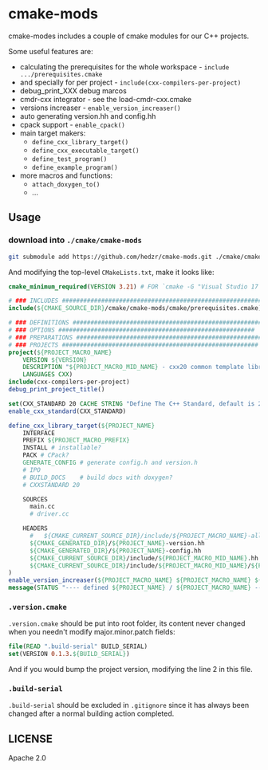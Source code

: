 # cmake-mods

cmake-modes includes a couple of cmake modules for our C++ projects.

Some useful features are:

- calculating the prerequisites for the whole workspace - `include .../prerequisites.cmake`
- and specially for per project - `include(cxx-compilers-per-project)`
- debug_print_XXX debug marcos
- cmdr-cxx integrator - see the load-cmdr-cxx.cmake
- versions increaser - `enable_version_increaser()`
- auto generating version.hh and config.hh
- cpack support - `enable_cpack()`
- main target makers:
  - `define_cxx_library_target()`
  - `define_cxx_executable_target()`
  - `define_test_program()`
  - `define_example_program()`
- more macros and functions:
  - `attach_doxygen_to()`
  - ...

## Usage

### download into `./cmake/cmake-mods`

```bash
git submodule add https://github.com/hedzr/cmake-mods.git ./cmake/cmake-mods
```

And modifying the top-level `CMakeLists.txt`, make it looks like:

```cmake title="CMakeLists.txt"
cmake_minimum_required(VERSION 3.21) # FOR `cmake -G "Visual Studio 17 2022" -A ARM64`

# ### INCLUDES ##########################################################
include(${CMAKE_SOURCE_DIR}/cmake/cmake-mods/cmake/prerequisites.cmake)

# ### DEFINITIONS #######################################################
# ### OPTIONS #######################################################
# ### PREPARATIONS #######################################################
# ### PROJECTS #######################################################
project(${PROJECT_MACRO_NAME}
    VERSION ${VERSION}
    DESCRIPTION "${PROJECT_MACRO_MID_NAME} - cxx20 common template library."
    LANGUAGES CXX)
include(cxx-compilers-per-project)
debug_print_project_title()

set(CXX_STANDARD 20 CACHE STRING "Define The C++ Standard, default is 20")
enable_cxx_standard(CXX_STANDARD)

define_cxx_library_target(${PROJECT_NAME}
    INTERFACE
    PREFIX ${PROJECT_MACRO_PREFIX}
    INSTALL # installable?
    PACK # CPack?
    GENERATE_CONFIG # generate config.h and version.h
    # IPO
    # BUILD_DOCS    # build docs with doxygen? 
    # CXXSTANDARD 20

    SOURCES
      main.cc
      # driver.cc

    HEADERS
      #   ${CMAKE_CURRENT_SOURCE_DIR}/include/${PROJECT_MACRO_NAME}-all.hh
      ${CMAKE_GENERATED_DIR}/${PROJECT_NAME}-version.hh
      ${CMAKE_GENERATED_DIR}/${PROJECT_NAME}-config.hh
      ${CMAKE_CURRENT_SOURCE_DIR}/include/${PROJECT_MACRO_MID_NAME}.hh
      ${CMAKE_CURRENT_SOURCE_DIR}/include/${PROJECT_MACRO_MID_NAME}/${PROJECT_MACRO_SHORT_NAME}-all.hh
)
enable_version_increaser(${PROJECT_MACRO_NAME} ${PROJECT_MACRO_NAME} ${PROJECT_MACRO_SHORT_NAME} ${PROJECT_MACRO_PREFIX})
message(STATUS "---- defined ${PROJECT_NAME} / ${PROJECT_MACRO_NAME} ------------")
```

### `.version.cmake`

`.version.cmake` should be put into root folder, its content never changed when you needn't modify major.minor.patch fields:

```cmake
file(READ ".build-serial" BUILD_SERIAL)
set(VERSION 0.1.3.${BUILD_SERIAL})
```

And if you would bump the project version, modifying the line 2 in this file.

### `.build-serial`

`.build-serial` should be excluded in `.gitignore` since it has always been changed after a normal building action completed.

## LICENSE

Apache 2.0
